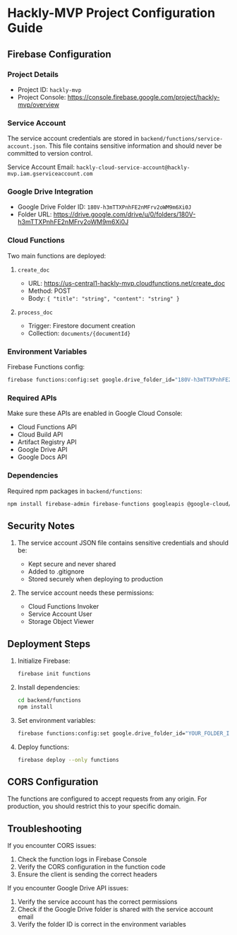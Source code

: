 # Hackly-MVP Project Configuration Guide

## Firebase Configuration

### Project Details
- Project ID: `hackly-mvp`
- Project Console: https://console.firebase.google.com/project/hackly-mvp/overview

### Service Account
The service account credentials are stored in `backend/functions/service-account.json`. This file contains sensitive information and should never be committed to version control.

Service Account Email: `hackly-cloud-service-account@hackly-mvp.iam.gserviceaccount.com`

### Google Drive Integration
- Google Drive Folder ID: `180V-h3mTTXPnhFE2nMFrv2oWM9m6Xi0J`
- Folder URL: https://drive.google.com/drive/u/0/folders/180V-h3mTTXPnhFE2nMFrv2oWM9m6Xi0J

### Cloud Functions
Two main functions are deployed:

1. `create_doc`
   - URL: https://us-central1-hackly-mvp.cloudfunctions.net/create_doc
   - Method: POST
   - Body: `{ "title": "string", "content": "string" }`

2. `process_doc`
   - Trigger: Firestore document creation
   - Collection: `documents/{documentId}`

### Environment Variables
Firebase Functions config:
```bash
firebase functions:config:set google.drive_folder_id="180V-h3mTTXPnhFE2nMFrv2oWM9m6Xi0J"
```

### Required APIs
Make sure these APIs are enabled in Google Cloud Console:
- Cloud Functions API
- Cloud Build API
- Artifact Registry API
- Google Drive API
- Google Docs API

### Dependencies
Required npm packages in `backend/functions`:
```bash
npm install firebase-admin firebase-functions googleapis @google-cloud/local-auth cors
```

## Security Notes
1. The service account JSON file contains sensitive credentials and should be:
   - Kept secure and never shared
   - Added to .gitignore
   - Stored securely when deploying to production

2. The service account needs these permissions:
   - Cloud Functions Invoker
   - Service Account User
   - Storage Object Viewer

## Deployment Steps
1. Initialize Firebase:
   ```bash
   firebase init functions
   ```

2. Install dependencies:
   ```bash
   cd backend/functions
   npm install
   ```

3. Set environment variables:
   ```bash
   firebase functions:config:set google.drive_folder_id="YOUR_FOLDER_ID"
   ```

4. Deploy functions:
   ```bash
   firebase deploy --only functions
   ```

## CORS Configuration
The functions are configured to accept requests from any origin. For production, you should restrict this to your specific domain.

## Troubleshooting
If you encounter CORS issues:
1. Check the function logs in Firebase Console
2. Verify the CORS configuration in the function code
3. Ensure the client is sending the correct headers

If you encounter Google Drive API issues:
1. Verify the service account has the correct permissions
2. Check if the Google Drive folder is shared with the service account email
3. Verify the folder ID is correct in the environment variables 
